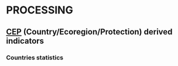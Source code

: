 # PROCESSING 
## [CEP](../README.md) (Country/Ecoregion/Protection) derived indicators
### Countries statistics




